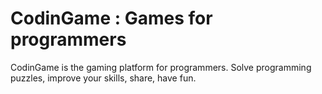 # CodinGame : Games for programmers
CodinGame is the gaming platform for programmers. Solve programming puzzles, improve your skills, share, have fun.
